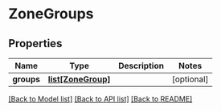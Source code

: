 # ZoneGroups

## Properties
Name | Type | Description | Notes
------------ | ------------- | ------------- | -------------
**groups** | [**list[ZoneGroup]**](ZoneGroup.md) |  | [optional] 

[[Back to Model list]](../README.md#documentation-for-models) [[Back to API list]](../README.md#documentation-for-api-endpoints) [[Back to README]](../README.md)


